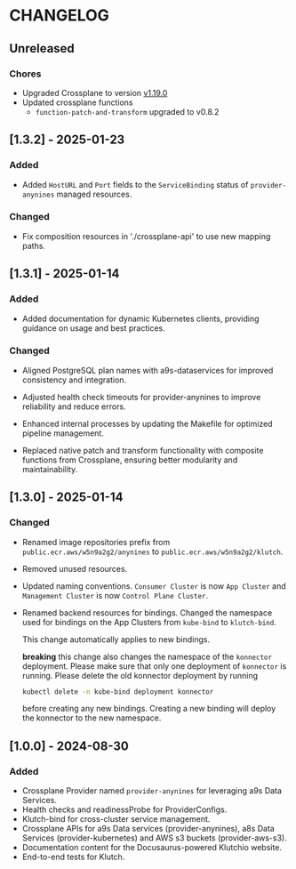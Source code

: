 # CHANGELOG

## Unreleased

### Chores

- Upgraded Crossplane to version [v1.19.0](https://docs.crossplane.io/v1.19)
- Updated crossplane functions
  - `function-patch-and-transform` upgraded to v0.8.2

## [1.3.2] - 2025-01-23

### Added

- Added `HostURL` and `Port` fields to the `ServiceBinding` status of `provider-anynines` managed resources.

### Changed

- Fix composition resources in './crossplane-api' to use new mapping paths.

## [1.3.1] - 2025-01-14

### Added

- Added documentation for dynamic Kubernetes clients, providing guidance on usage and best practices.

### Changed

- Aligned PostgreSQL plan names with a9s-dataservices for improved consistency and integration.

- Adjusted health check timeouts for provider-anynines to improve reliability and reduce errors.

- Enhanced internal processes by updating the Makefile for optimized pipeline management.

- Replaced native patch and transform functionality with composite functions from Crossplane, ensuring better modularity and maintainability.

## [1.3.0] - 2025-01-14

### Changed

- Renamed image repositories prefix from `public.ecr.aws/w5n9a2g2/anynines` to `public.ecr.aws/w5n9a2g2/klutch`.

- Removed unused resources.

- Updated naming conventions. `Consumer Cluster` is now `App Cluster` and `Management Cluster` is now `Control Plane Cluster`.

- Renamed backend resources for bindings.
  Changed the namespace used for bindings on the App Clusters from `kube-bind` to `klutch-bind`.

  This change automatically applies to new bindings.

  **breaking** this change also changes the namespace of the `konnector` deployment. Please make
  sure that only one deployment of `konnector` is running. Please delete the old konnector
  deployment by running

  ```sh
  kubectl delete -n kube-bind deployment konnector
  ```

  before creating any new bindings. Creating a new binding will deploy the konnector to the new
  namespace.

## [1.0.0] - 2024-08-30

### Added

- Crossplane Provider named `provider-anynines` for leveraging a9s Data Services.
- Health checks and readinessProbe for ProviderConfigs.
- Klutch-bind for cross-cluster service management.
- Crossplane APIs for a9s Data services (provider-anynines), a8s Data Services (provider-kubernetes) and AWS s3 buckets (provider-aws-s3).
- Documentation content for the Docusaurus-powered Klutchio website.
- End-to-end tests for Klutch.

